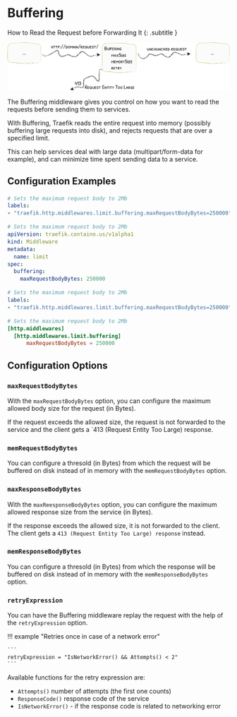 # Buffering

How to Read the Request before Forwarding It
{: .subtitle }

![Buffering](../assets/img/middleware/buffering.png)

The Buffering middleware gives you control on how you want to read the requests before sending them to services.

With Buffering, Traefik reads the entire request into memory (possibly buffering large requests into disk), and rejects requests that are over a specified limit.

This can help services deal with large data (multipart/form-data for example), and can minimize time spent sending data to a service.

## Configuration Examples

```yaml tab="Docker"
# Sets the maximum request body to 2Mb
labels:
- "traefik.http.middlewares.limit.buffering.maxRequestBodyBytes=250000"
```

```yaml tab="Kubernetes"
# Sets the maximum request body to 2Mb
apiVersion: traefik.containo.us/v1alpha1
kind: Middleware
metadata:
  name: limit
spec:
  buffering:
    maxRequestBodyBytes: 250000
```

```yaml tab="Rancher"
# Sets the maximum request body to 2Mb
labels:
- "traefik.http.middlewares.limit.buffering.maxRequestBodyBytes=250000"
```

```toml tab="File"
# Sets the maximum request body to 2Mb
[http.middlewares]
  [http.middlewares.limit.buffering]
      maxRequestBodyBytes = 250000
```

## Configuration Options

### `maxRequestBodyBytes`

With the `maxRequestBodyBytes` option, you can configure the maximum allowed body size for the request (in Bytes).

If the request exceeds the allowed size, the request is not forwarded to the service and the client gets a `413 (Request Entity Too Large) response.

### `memRequestBodyBytes`

You can configure a thresold (in Bytes) from which the request will be buffered on disk instead of in memory with the `memRequestBodyBytes` option. 

### `maxResponseBodyBytes`

With the `maxReesponseBodyBytes` option, you can configure the maximum allowed response size from the service (in Bytes).

If the response exceeds the allowed size, it is not forwarded to the client. The client gets a `413 (Request Entity Too Large) response` instead.

### `memResponseBodyBytes`

You can configure a thresold (in Bytes) from which the response will be buffered on disk instead of in memory with the `memResponseBodyBytes` option. 

### `retryExpression`

You can have the Buffering middleware replay the request with the help of the `retryExpression` option.

!!! example "Retries once in case of a network error"
    
    ```
    retryExpression = "IsNetworkError() && Attempts() < 2"
    ```
    
Available functions for the retry expression are:

- `Attempts()` number of attempts (the first one counts)
- `ResponseCode()` response code of the service
- `IsNetworkError()` - if the response code is related to networking error 
